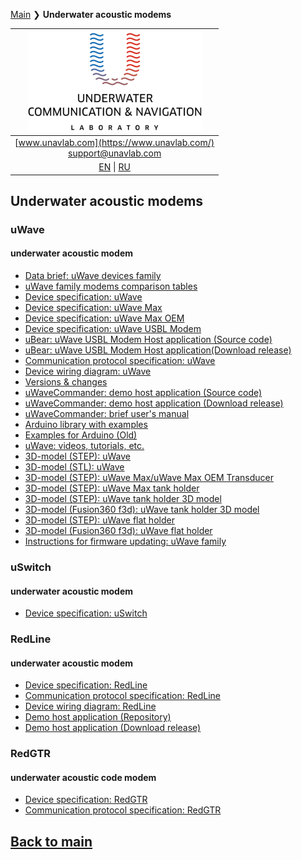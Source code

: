 [Main](/README.md) ❯ **Underwater acoustic modems**

| ![logo](/documentation/sm_logo.png) |
| :---: |
| [www.unavlab.com](https://www.unavlab.com/) <br/> [support@unavlab.com](mailto:support@unavlab.com) |
| [EN](underwater_acoustic_modems_en.md) \| [RU](underwater_acoustic_modems_ru.md) |

## Underwater acoustic modems
### uWave
#### underwater acoustic modem
* [Data brief: uWave devices family](/documentation/EN/uWAVE/uWAVE_Family_en.md)
* [uWave family modems comparison tables](/documentation/EN/uWAVE/uWAVE_Modems_comparison_en.md)
* [Device specification: uWave](/documentation/EN/uWAVE/uWAVE_Specification_en.md)
* [Device specification: uWave Max](/documentation/EN/uWAVE/uWAVE_Max_Specification_en.md)
* [Device specification: uWave Max OEM](/documentation/EN/uWAVE/uWAVE_Max_OEM_Specification_en.md)
* [Device specification: uWave USBL Modem](/documentation/EN/uWAVE/uWAVE_USBL_Modem_Specification_en.md)
* [uBear: uWave USBL Modem Host application (Source code)](https://github.com/ucnl/uBear)
* [uBear: uWave USBL Modem Host application(Download release)](https://github.com/ucnl/uBear/releases/download/1.0/uBear.zip)
* [Communication protocol specification: uWave](documentation/EN/uWAVE/uWAVE_Protocol_Specification_en.md)
* [Device wiring diagram: uWave](/documentation/EN/uWAVE/uWAVE_wiring_diagram_en.md)
* [Versions & changes](/documentation/EN/uWAVE/uWAVE_version_history_en.md)
* [uWaveCommander: demo host application (Source code)](https://github.com/ucnl/uWaveCommander)
* [uWaveCommander: demo host application (Download release)](https://github.com/ucnl/uWaveCommander/releases/download/1.1/uWaveCommander.zip)
* [uWaveCommander: brief user's manual](https://github.com/ucnl/uWaveCommander/blob/main/README.md)
* [Arduino library with examples](https://github.com/ucnl/uWAVE_ALib)
* [Examples for Arduino (Old)](https://github.com/ucnl/uWAVE_Arduino)
* [uWave: videos, tutorials, etc.](/documentation/EN/uWAVE/media)
* [3D-model (STEP): uWave](/documentation/uWave.step)
* [3D-model (STL): uWave](/documentation/uWave.stl)
* [3D-model (STEP): uWave Max/uWave Max OEM Transducer](/documentation/uWave_Max.step)
* [3D-model (STEP): uWave Max tank holder](/documentation/msize_tank_holder.STEP)
* [3D-model (STEP): uWave tank holder 3D model](/documentation/uWAVE_holder_tank.step)
* [3D-model (Fusion360 f3d): uWave tank holder 3D model](/documentation/uWAVE_holder_tank.f3d)
* [3D-model (STEP): uWave flat holder](/documentation/uWAVE_holder_flat.step)
* [3D-model (Fusion360 f3d): uWave flat holder](/documentation/uWAVE_holder_flat.f3d)
* [Instructions for firmware updating: uWave family](/documentation/EN/uWAVE/uWAVE_FW_Updating_en.md)

### uSwitch
#### underwater acoustic modem
* [Device specification: uSwitch](documentation/EN/uSwitch/uSwitch_Specification_en.md)

### RedLine
#### underwater acoustic modem
* [Device specification: RedLine](/documentation/EN/RedLINE/RedLine_Specification_en.md)
* [Communication protocol specification: RedLine](/documentation/EN/RedLINE/RedLINE_Protocol_Specifications_en.md)
* [Device wiring diagram: RedLine](/documentation/EN/RedLINE/RedLINE_wiring_diagram_en.md)
* [Demo host application (Repository)](https://github.com/ucnl/RedLINE_Host)
* [Demo host application (Download release)](https://github.com/ucnl/RedLINE_Host/releases/download/1.0/RedLINE_Host.zip)

### RedGTR
#### underwater acoustic code modem
* [Device specification: RedGTR](/documentation/EN/RedGTR/RedGTR_Specifications_en.md)
* [Communication protocol specification: RedGTR](/documentation/EN/RedGTR/RedGTR_Protocol_Specifications_en.md)

## [Back to main](README.md)

